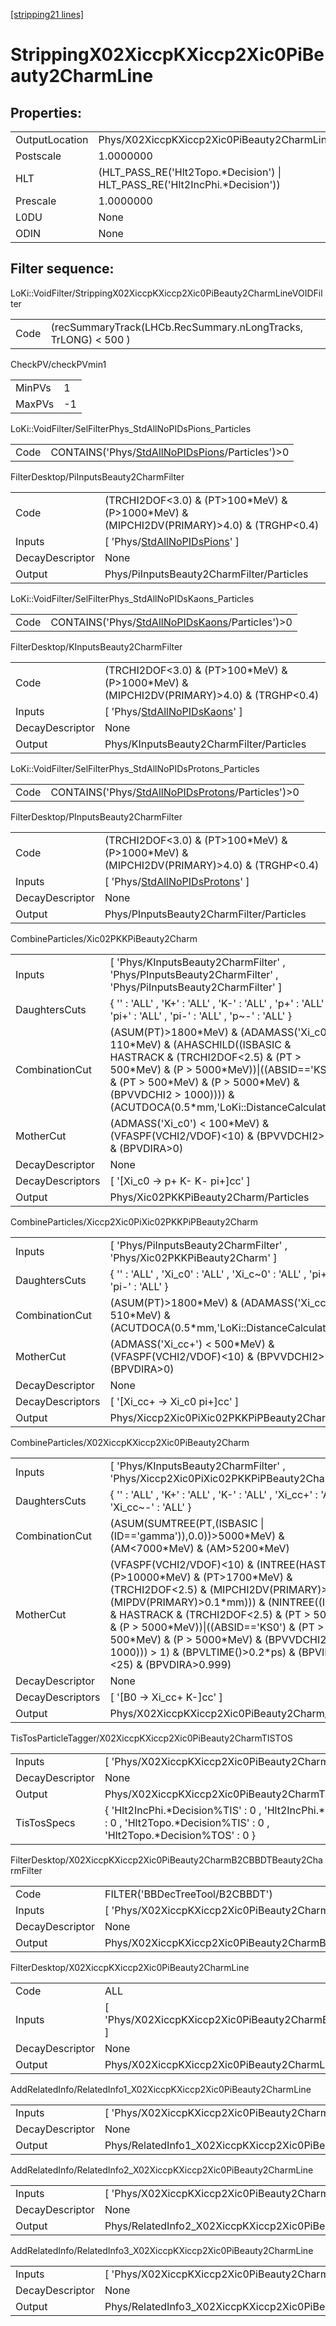 [[stripping21 lines]](./stripping21-index)

# StrippingX02XiccpKXiccp2Xic0PiBeauty2CharmLine

## Properties:

|                |                                                                              |
|----------------|------------------------------------------------------------------------------|
| OutputLocation | Phys/X02XiccpKXiccp2Xic0PiBeauty2CharmLine/Particles                         |
| Postscale      | 1.0000000                                                                    |
| HLT            | (HLT_PASS_RE('Hlt2Topo.\*Decision') \| HLT_PASS_RE('Hlt2IncPhi.\*Decision')) |
| Prescale       | 1.0000000                                                                    |
| L0DU           | None                                                                         |
| ODIN           | None                                                                         |

## Filter sequence:

LoKi::VoidFilter/StrippingX02XiccpKXiccp2Xic0PiBeauty2CharmLineVOIDFilter

|      |                                                                |
|------|----------------------------------------------------------------|
| Code | (recSummaryTrack(LHCb.RecSummary.nLongTracks, TrLONG) \< 500 ) |

CheckPV/checkPVmin1

|        |     |
|--------|-----|
| MinPVs | 1   |
| MaxPVs | -1  |

LoKi::VoidFilter/SelFilterPhys_StdAllNoPIDsPions_Particles

|      |                                                                                                    |
|------|----------------------------------------------------------------------------------------------------|
| Code | CONTAINS('Phys/[StdAllNoPIDsPions](./stripping21-commonparticles-stdallnopidspions)/Particles')\>0 |

FilterDesktop/PiInputsBeauty2CharmFilter

|                 |                                                                                               |
|-----------------|-----------------------------------------------------------------------------------------------|
| Code            | (TRCHI2DOF\<3.0) & (PT\>100\*MeV) & (P\>1000\*MeV) & (MIPCHI2DV(PRIMARY)\>4.0) & (TRGHP\<0.4) |
| Inputs          | [ 'Phys/[StdAllNoPIDsPions](./stripping21-commonparticles-stdallnopidspions)' ]             |
| DecayDescriptor | None                                                                                          |
| Output          | Phys/PiInputsBeauty2CharmFilter/Particles                                                     |

LoKi::VoidFilter/SelFilterPhys_StdAllNoPIDsKaons_Particles

|      |                                                                                                    |
|------|----------------------------------------------------------------------------------------------------|
| Code | CONTAINS('Phys/[StdAllNoPIDsKaons](./stripping21-commonparticles-stdallnopidskaons)/Particles')\>0 |

FilterDesktop/KInputsBeauty2CharmFilter

|                 |                                                                                               |
|-----------------|-----------------------------------------------------------------------------------------------|
| Code            | (TRCHI2DOF\<3.0) & (PT\>100\*MeV) & (P\>1000\*MeV) & (MIPCHI2DV(PRIMARY)\>4.0) & (TRGHP\<0.4) |
| Inputs          | [ 'Phys/[StdAllNoPIDsKaons](./stripping21-commonparticles-stdallnopidskaons)' ]             |
| DecayDescriptor | None                                                                                          |
| Output          | Phys/KInputsBeauty2CharmFilter/Particles                                                      |

LoKi::VoidFilter/SelFilterPhys_StdAllNoPIDsProtons_Particles

|      |                                                                                                        |
|------|--------------------------------------------------------------------------------------------------------|
| Code | CONTAINS('Phys/[StdAllNoPIDsProtons](./stripping21-commonparticles-stdallnopidsprotons)/Particles')\>0 |

FilterDesktop/PInputsBeauty2CharmFilter

|                 |                                                                                               |
|-----------------|-----------------------------------------------------------------------------------------------|
| Code            | (TRCHI2DOF\<3.0) & (PT\>100\*MeV) & (P\>1000\*MeV) & (MIPCHI2DV(PRIMARY)\>4.0) & (TRGHP\<0.4) |
| Inputs          | [ 'Phys/[StdAllNoPIDsProtons](./stripping21-commonparticles-stdallnopidsprotons)' ]         |
| DecayDescriptor | None                                                                                          |
| Output          | Phys/PInputsBeauty2CharmFilter/Particles                                                      |

CombineParticles/Xic02PKKPiBeauty2Charm

|                  |                                                                                                                                                                                                                                                                                    |
|------------------|------------------------------------------------------------------------------------------------------------------------------------------------------------------------------------------------------------------------------------------------------------------------------------|
| Inputs           | [ 'Phys/KInputsBeauty2CharmFilter' , 'Phys/PInputsBeauty2CharmFilter' , 'Phys/PiInputsBeauty2CharmFilter' ]                                                                                                                                                                      |
| DaughtersCuts    | { '' : 'ALL' , 'K+' : 'ALL' , 'K-' : 'ALL' , 'p+' : 'ALL' , 'pi+' : 'ALL' , 'pi-' : 'ALL' , 'p~-' : 'ALL' }                                                                                                                                                                        |
| CombinationCut   | (ASUM(PT)\>1800\*MeV) & (ADAMASS('Xi_c0') \< 110\*MeV) & (AHASCHILD((ISBASIC & HASTRACK & (TRCHI2DOF\<2.5) & (PT \> 500\*MeV) & (P \> 5000\*MeV))\|((ABSID=='KS0') & (PT \> 500\*MeV) & (P \> 5000\*MeV) & (BPVVDCHI2 \> 1000)))) & (ACUTDOCA(0.5\*mm,'LoKi::DistanceCalculator')) |
| MotherCut        | (ADMASS('Xi_c0') \< 100\*MeV) & (VFASPF(VCHI2/VDOF)\<10) & (BPVVDCHI2\>36) & (BPVDIRA\>0)                                                                                                                                                                                          |
| DecayDescriptor  | None                                                                                                                                                                                                                                                                               |
| DecayDescriptors | [ '[Xi_c0 -\> p+ K- K- pi+]cc' ]                                                                                                                                                                                                                                               |
| Output           | Phys/Xic02PKKPiBeauty2Charm/Particles                                                                                                                                                                                                                                              |

CombineParticles/Xiccp2Xic0PiXic02PKKPiPBeauty2Charm

|                  |                                                                                                          |
|------------------|----------------------------------------------------------------------------------------------------------|
| Inputs           | [ 'Phys/PiInputsBeauty2CharmFilter' , 'Phys/Xic02PKKPiBeauty2Charm' ]                                  |
| DaughtersCuts    | { '' : 'ALL' , 'Xi_c0' : 'ALL' , 'Xi_c~0' : 'ALL' , 'pi+' : 'ALL' , 'pi-' : 'ALL' }                      |
| CombinationCut   | (ASUM(PT)\>1800\*MeV) & (ADAMASS('Xi_cc+') \< 510\*MeV) & (ACUTDOCA(0.5\*mm,'LoKi::DistanceCalculator')) |
| MotherCut        | (ADMASS('Xi_cc+') \< 500\*MeV) & (VFASPF(VCHI2/VDOF)\<10) & (BPVVDCHI2\>36) & (BPVDIRA\>0)               |
| DecayDescriptor  | None                                                                                                     |
| DecayDescriptors | [ '[Xi_cc+ -\> Xi_c0 pi+]cc' ]                                                                       |
| Output           | Phys/Xiccp2Xic0PiXic02PKKPiPBeauty2Charm/Particles                                                       |

CombineParticles/X02XiccpKXiccp2Xic0PiBeauty2Charm

|                  |                                                                                                                                                                                                                                                                                                                                                                                                          |
|------------------|----------------------------------------------------------------------------------------------------------------------------------------------------------------------------------------------------------------------------------------------------------------------------------------------------------------------------------------------------------------------------------------------------------|
| Inputs           | [ 'Phys/KInputsBeauty2CharmFilter' , 'Phys/Xiccp2Xic0PiXic02PKKPiPBeauty2Charm' ]                                                                                                                                                                                                                                                                                                                      |
| DaughtersCuts    | { '' : 'ALL' , 'K+' : 'ALL' , 'K-' : 'ALL' , 'Xi_cc+' : 'ALL' , 'Xi_cc~-' : 'ALL' }                                                                                                                                                                                                                                                                                                                      |
| CombinationCut   | (ASUM(SUMTREE(PT,(ISBASIC \| (ID=='gamma')),0.0))\>5000\*MeV) & (AM\<7000\*MeV) & (AM\>5200\*MeV)                                                                                                                                                                                                                                                                                                        |
| MotherCut        | (VFASPF(VCHI2/VDOF)\<10) & (INTREE(HASTRACK & (P\>10000\*MeV) & (PT\>1700\*MeV) & (TRCHI2DOF\<2.5) & (MIPCHI2DV(PRIMARY)\>16) & (MIPDV(PRIMARY)\>0.1\*mm))) & (NINTREE((ISBASIC & HASTRACK & (TRCHI2DOF\<2.5) & (PT \> 500\*MeV) & (P \> 5000\*MeV))\|((ABSID=='KS0') & (PT \> 500\*MeV) & (P \> 5000\*MeV) & (BPVVDCHI2 \> 1000))) \> 1) & (BPVLTIME()\>0.2\*ps) & (BPVIPCHI2()\<25) & (BPVDIRA\>0.999) |
| DecayDescriptor  | None                                                                                                                                                                                                                                                                                                                                                                                                     |
| DecayDescriptors | [ '[B0 -\> Xi_cc+ K-]cc' ]                                                                                                                                                                                                                                                                                                                                                                           |
| Output           | Phys/X02XiccpKXiccp2Xic0PiBeauty2Charm/Particles                                                                                                                                                                                                                                                                                                                                                         |

TisTosParticleTagger/X02XiccpKXiccp2Xic0PiBeauty2CharmTISTOS

|                 |                                                                                                                                       |
|-----------------|---------------------------------------------------------------------------------------------------------------------------------------|
| Inputs          | [ 'Phys/X02XiccpKXiccp2Xic0PiBeauty2Charm' ]                                                                                        |
| DecayDescriptor | None                                                                                                                                  |
| Output          | Phys/X02XiccpKXiccp2Xic0PiBeauty2CharmTISTOS/Particles                                                                                |
| TisTosSpecs     | { 'Hlt2IncPhi.\*Decision%TIS' : 0 , 'Hlt2IncPhi.\*Decision%TOS' : 0 , 'Hlt2Topo.\*Decision%TIS' : 0 , 'Hlt2Topo.\*Decision%TOS' : 0 } |

FilterDesktop/X02XiccpKXiccp2Xic0PiBeauty2CharmB2CBBDTBeauty2CharmFilter

|                 |                                                                           |
|-----------------|---------------------------------------------------------------------------|
| Code            | FILTER('BBDecTreeTool/B2CBBDT')                                           |
| Inputs          | [ 'Phys/X02XiccpKXiccp2Xic0PiBeauty2CharmTISTOS' ]                      |
| DecayDescriptor | None                                                                      |
| Output          | Phys/X02XiccpKXiccp2Xic0PiBeauty2CharmB2CBBDTBeauty2CharmFilter/Particles |

FilterDesktop/X02XiccpKXiccp2Xic0PiBeauty2CharmLine

|                 |                                                                         |
|-----------------|-------------------------------------------------------------------------|
| Code            | ALL                                                                     |
| Inputs          | [ 'Phys/X02XiccpKXiccp2Xic0PiBeauty2CharmB2CBBDTBeauty2CharmFilter' ] |
| DecayDescriptor | None                                                                    |
| Output          | Phys/X02XiccpKXiccp2Xic0PiBeauty2CharmLine/Particles                    |

AddRelatedInfo/RelatedInfo1_X02XiccpKXiccp2Xic0PiBeauty2CharmLine

|                 |                                                                   |
|-----------------|-------------------------------------------------------------------|
| Inputs          | [ 'Phys/X02XiccpKXiccp2Xic0PiBeauty2CharmLine' ]                |
| DecayDescriptor | None                                                              |
| Output          | Phys/RelatedInfo1_X02XiccpKXiccp2Xic0PiBeauty2CharmLine/Particles |

AddRelatedInfo/RelatedInfo2_X02XiccpKXiccp2Xic0PiBeauty2CharmLine

|                 |                                                                   |
|-----------------|-------------------------------------------------------------------|
| Inputs          | [ 'Phys/X02XiccpKXiccp2Xic0PiBeauty2CharmLine' ]                |
| DecayDescriptor | None                                                              |
| Output          | Phys/RelatedInfo2_X02XiccpKXiccp2Xic0PiBeauty2CharmLine/Particles |

AddRelatedInfo/RelatedInfo3_X02XiccpKXiccp2Xic0PiBeauty2CharmLine

|                 |                                                                   |
|-----------------|-------------------------------------------------------------------|
| Inputs          | [ 'Phys/X02XiccpKXiccp2Xic0PiBeauty2CharmLine' ]                |
| DecayDescriptor | None                                                              |
| Output          | Phys/RelatedInfo3_X02XiccpKXiccp2Xic0PiBeauty2CharmLine/Particles |
